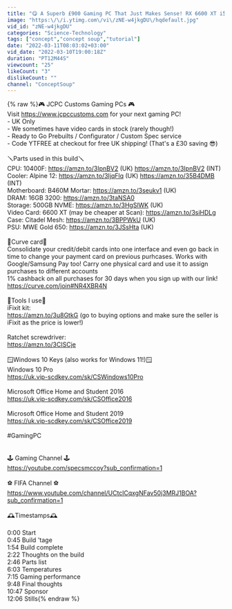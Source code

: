 ```yaml
---
title: "😋 A Superb £900 Gaming PC That Just Makes Sense! RX 6600 XT i5 10400F Kolink Citadel Mesh Build"
image: "https:\/\/i.ytimg.com\/vi\/zNE-w4jkgDU\/hqdefault.jpg"
vid_id: "zNE-w4jkgDU"
categories: "Science-Technology"
tags: ["concept","concept soup","tutorial"]
date: "2022-03-11T08:03:02+03:00"
vid_date: "2022-03-10T19:00:18Z"
duration: "PT12M44S"
viewcount: "25"
likeCount: "3"
dislikeCount: ""
channel: "ConceptSoup"
---
```

{% raw %}🎮 JCPC Customs Gaming PCs 🎮<br />Visit <a rel="nofollow" target="blank" href="https://www.jcpccustoms.com">https://www.jcpccustoms.com</a> for your next gaming PC! <br />- UK Only<br />- We sometimes have video cards in stock (rarely though!)<br />- Ready to Go Prebuilts / Configurator / Custom Spec service<br />- Code YTFREE at checkout for free UK shipping! (That's a £30 saving 😎)<br /><br />🪛Parts used in this build🪛<br />CPU: 10400F: <a rel="nofollow" target="blank" href="https://amzn.to/3IpnBV2">https://amzn.to/3IpnBV2</a> (UK) <a rel="nofollow" target="blank" href="https://amzn.to/3IpnBV2">https://amzn.to/3IpnBV2</a> (INT)<br />Cooler: Alpine 12: <a rel="nofollow" target="blank" href="https://amzn.to/3IjqFlq">https://amzn.to/3IjqFlq</a> (UK) <a rel="nofollow" target="blank" href="https://amzn.to/35B4DMB">https://amzn.to/35B4DMB</a> (INT)<br />Motherboard: B460M Mortar: <a rel="nofollow" target="blank" href="https://amzn.to/3seukv1">https://amzn.to/3seukv1</a> (UK)<br />DRAM: 16GB 3200: <a rel="nofollow" target="blank" href="https://amzn.to/3taNSA0">https://amzn.to/3taNSA0</a><br />Storage: 500GB NVME: <a rel="nofollow" target="blank" href="https://amzn.to/3HgSlWK">https://amzn.to/3HgSlWK</a> (UK)<br />Video Card: 6600 XT (may be cheaper at Scan): <a rel="nofollow" target="blank" href="https://amzn.to/3siHDLg">https://amzn.to/3siHDLg</a><br />Case: Citadel Mesh: <a rel="nofollow" target="blank" href="https://amzn.to/3BPPWkU">https://amzn.to/3BPPWkU</a> (UK)<br />PSU: MWE Gold 650: <a rel="nofollow" target="blank" href="https://amzn.to/3JSsHta">https://amzn.to/3JSsHta</a> (UK)<br /><br />💸Curve card💸<br />Consolidate your credit/debit cards into one interface and even go back in time to change your payment card on previous purhcases. Works with Google/Samsung Pay too! Carry one physical card and use it to assign purchases to different accounts<br />1% cashback on all purchases for 30 days when you sign up with our link! <a rel="nofollow" target="blank" href="https://curve.com/join#NR4XBR4N">https://curve.com/join#NR4XBR4N</a><br /><br />🔧Tools I use🔧<br />iFixit kit: <br /><a rel="nofollow" target="blank" href="https://amzn.to/3u8GtkG">https://amzn.to/3u8GtkG</a>  (go to buying options and make sure the seller is iFixit as the price is lower!)<br /><br />Ratchet screwdriver:<br /><a rel="nofollow" target="blank" href="https://amzn.to/3CISCje">https://amzn.to/3CISCje</a> <br /><br />🪟Windows 10 Keys (also works for Windows 11!)🪟<br />Windows 10 Pro<br /><a rel="nofollow" target="blank" href="https://uk.vip-scdkey.com/sk/CSWindows10Pro">https://uk.vip-scdkey.com/sk/CSWindows10Pro</a><br /><br />Microsoft Office Home and Student 2016<br /><a rel="nofollow" target="blank" href="https://uk.vip-scdkey.com/sk/CSOffice2016">https://uk.vip-scdkey.com/sk/CSOffice2016</a><br /><br />Microsoft Office Home and Student 2019<br /><a rel="nofollow" target="blank" href="https://uk.vip-scdkey.com/sk/CSOffice2019">https://uk.vip-scdkey.com/sk/CSOffice2019</a><br /><br />#GamingPC<br /><br /><br />🕹️ Gaming Channel 🕹️<br /><a rel="nofollow" target="blank" href="https://youtube.com/specsmccoy?sub_confirmation=1">https://youtube.com/specsmccoy?sub_confirmation=1</a><br /><br />⚽ FIFA Channel ⚽<br /><a rel="nofollow" target="blank" href="https://www.youtube.com/channel/UCtclCqxgNFav50j3MRJ1BOA?sub_confirmation=1">https://www.youtube.com/channel/UCtclCqxgNFav50j3MRJ1BOA?sub_confirmation=1</a><br /><br />🕰️Timestamps🕰️<br /><br />0:00 Start<br />0:45 Build 'tage<br />1:54 Build complete<br />2:22 Thoughts on the build<br />2:46 Parts list<br />6:03 Temperatures<br />7:15 Gaming performance<br />9:48 Final thoughts<br />10:47 Sponsor<br />12:06 Stills{% endraw %}
